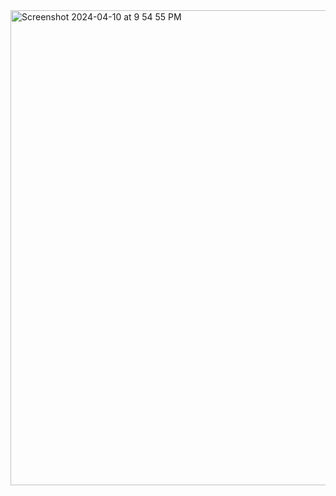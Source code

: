 <img width="760" alt="Screenshot 2024-04-10 at 9 54 55 PM" src="https://github.com/AnkurKonan/Python_Projects/assets/112815485/30f783af-8b52-4b06-a0ca-1289439e96cf">
